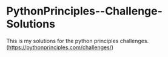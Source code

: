 # PythonPrinciples--Challenge-Solutions

This is my solutions for the python principles challenges. (https://pythonprinciples.com/challenges/)
